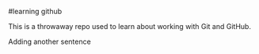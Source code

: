#learning github

This is a throwaway repo used to learn about working with Git and GitHub.


Adding another sentence
